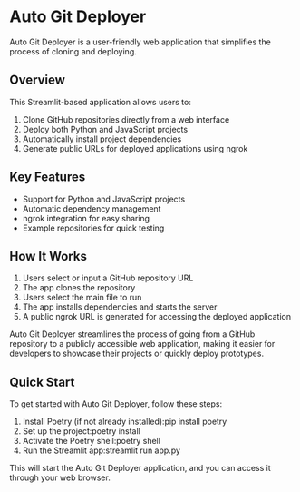 # Auto Git Deployer

Auto Git Deployer is a user-friendly web application that simplifies the process of cloning and deploying.

## Overview

This Streamlit-based application allows users to:

1. Clone GitHub repositories directly from a web interface
2. Deploy both Python and JavaScript projects
3. Automatically install project dependencies
4. Generate public URLs for deployed applications using ngrok

## Key Features

- Support for Python and JavaScript projects
- Automatic dependency management
- ngrok integration for easy sharing
- Example repositories for quick testing

## How It Works

1. Users select or input a GitHub repository URL
2. The app clones the repository
3. Users select the main file to run
4. The app installs dependencies and starts the server
5. A public ngrok URL is generated for accessing the deployed application

Auto Git Deployer streamlines the process of going from a GitHub repository to a publicly accessible web application, making it easier for developers to showcase their projects or quickly deploy prototypes.

## Quick Start

To get started with Auto Git Deployer, follow these steps:

1. Install Poetry (if not already installed):pip install poetry
2. Set up the project:poetry install
3. Activate the Poetry shell:poetry shell
4.  Run the Streamlit app:streamlit run app.py
   
This will start the Auto Git Deployer application, and you can access it through your web browser.
